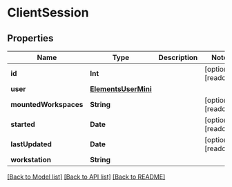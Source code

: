 # ClientSession

## Properties

Name | Type | Description | Notes
------------ | ------------- | ------------- | -------------
**id** | **Int** |  | [optional] [readonly] 
**user** | [**ElementsUserMini**](ElementsUserMini.md) |  | 
**mountedWorkspaces** | **String** |  | [optional] [readonly] 
**started** | **Date** |  | [optional] [readonly] 
**lastUpdated** | **Date** |  | [optional] [readonly] 
**workstation** | **String** |  | 

[[Back to Model list]](../README.md#documentation-for-models) [[Back to API list]](../README.md#documentation-for-api-endpoints) [[Back to README]](../README.md)



